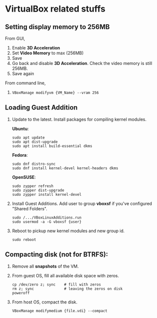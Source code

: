 # VirtualBox related stuffs

## Setting display memory to 256MB

From GUI,
  1. Enable **3D Acceleration**
  2. Set **Video Memory** to max (256MB)
  3. Save
  4. Go back and disable **3D Acceleration**.  Check the video memory is still 256MB.
  5. Save again

From command line,
  1. `VBoxManage modifyvm {VM_Name} --vram 256`


## Loading Guest Addition

1. Update to the latest.  Install packages for compiling kernel modules.

    **Ubuntu**:
    ```
    sudo apt update
    sudo apt dist-upgrade
    sudo apt install build-essential dkms
    ```

    **Fedora**:
    ```
    sudo dnf distro-sync
    sudo dnf install kernel-devel kernel-headers dkms
    ```

    **OpenSUSE**:
    ```
    sudo zypper refresh
    sudo zypper dist-upgrade
    sudo zypper install kernel-devel
    ```

2. Install Guest Additions.  Add user to group **vboxsf** if you've configured "Shared Folders".
   ```
   sudo /.../VBoxLinuxAdditions.run
   sudo usermod -a -G vboxsf {user}
   ```

4. Reboot to pickup new kernel modules and new group id.
   ```
   sudo reboot
   ```

## Compacting disk (not for BTRFS):

1. Remove all **snapshots** of the VM.

2. From guest OS, fill all available disk space with zeros.
   ```
   cp /dev/zero z; sync    # fill with zeros
   rm z; sync              # leaving the zeros on disk
   poweroff
   ```

3. From host OS, compact the disk.
   ```
   VBoxManage modifymedium {file.vdi} --compact
   ```
